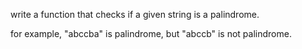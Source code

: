 <p>write a function that checks if a given string is a palindrome.</p>
<p>for example, "abccba" is palindrome, but "abccb" is not palindrome.</p>
